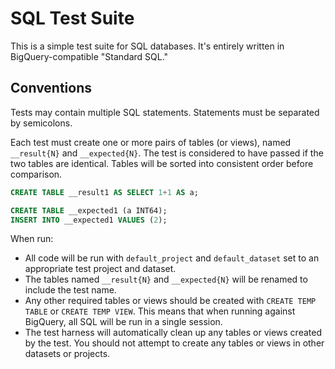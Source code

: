 # SQL Test Suite

This is a simple test suite for SQL databases. It's entirely written in BigQuery-compatible "Standard SQL."

## Conventions

Tests may contain multiple SQL statements. Statements must be separated by semicolons.

Each test must create one or more pairs of tables (or views), named `__result{N}` and `__expected{N}`. The test is considered to have passed if the two tables are identical. Tables will be sorted into consistent order before comparison.

```sql
CREATE TABLE __result1 AS SELECT 1+1 AS a;

CREATE TABLE __expected1 (a INT64);
INSERT INTO __expected1 VALUES (2);
```

When run:

- All code will be run with `default_project` and `default_dataset` set to an appropriate test project and dataset.
- The tables named `__result{N}` and `__expected{N}` will be renamed to include the test name.
- Any other required tables or views should be created with `CREATE TEMP TABLE` or `CREATE TEMP VIEW`. This means that when running against BigQuery, all SQL will be run in a single session.
- The test harness will automatically clean up any tables or views created by the test. You should not attempt to create any tables or views in other datasets or projects.
